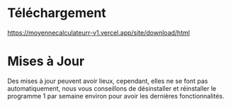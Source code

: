 # Téléchargement

https://moyennecalculateurr-v1.vercel.app/site/download/html

# Mises à Jour

Des mises à jour peuvent avoir lieux,
cependant, elles ne se font pas automatiquement,
nous vous conseillons de désinstaller et réinstaller 
le programme 1 par semaine environ pour avoir les dernières 
fonctionnalités.

